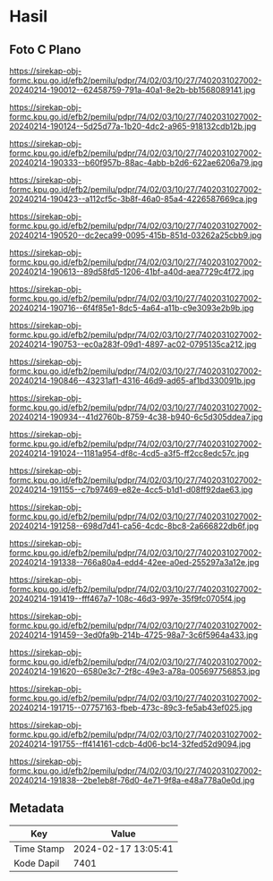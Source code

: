 # Hasil

## Foto C Plano

https://sirekap-obj-formc.kpu.go.id/efb2/pemilu/pdpr/74/02/03/10/27/7402031027002-20240214-190012--62458759-791a-40a1-8e2b-bb1568089141.jpg

https://sirekap-obj-formc.kpu.go.id/efb2/pemilu/pdpr/74/02/03/10/27/7402031027002-20240214-190124--5d25d77a-1b20-4dc2-a965-918132cdb12b.jpg

https://sirekap-obj-formc.kpu.go.id/efb2/pemilu/pdpr/74/02/03/10/27/7402031027002-20240214-190333--b60f957b-88ac-4abb-b2d6-622ae6206a79.jpg

https://sirekap-obj-formc.kpu.go.id/efb2/pemilu/pdpr/74/02/03/10/27/7402031027002-20240214-190423--a112cf5c-3b8f-46a0-85a4-4226587669ca.jpg

https://sirekap-obj-formc.kpu.go.id/efb2/pemilu/pdpr/74/02/03/10/27/7402031027002-20240214-190520--dc2eca99-0095-415b-851d-03262a25cbb9.jpg

https://sirekap-obj-formc.kpu.go.id/efb2/pemilu/pdpr/74/02/03/10/27/7402031027002-20240214-190613--89d58fd5-1206-41bf-a40d-aea7729c4f72.jpg

https://sirekap-obj-formc.kpu.go.id/efb2/pemilu/pdpr/74/02/03/10/27/7402031027002-20240214-190716--6f4f85e1-8dc5-4a64-a11b-c9e3093e2b9b.jpg

https://sirekap-obj-formc.kpu.go.id/efb2/pemilu/pdpr/74/02/03/10/27/7402031027002-20240214-190753--ec0a283f-09d1-4897-ac02-0795135ca212.jpg

https://sirekap-obj-formc.kpu.go.id/efb2/pemilu/pdpr/74/02/03/10/27/7402031027002-20240214-190846--43231af1-4316-46d9-ad65-af1bd330091b.jpg

https://sirekap-obj-formc.kpu.go.id/efb2/pemilu/pdpr/74/02/03/10/27/7402031027002-20240214-190934--41d2760b-8759-4c38-b940-6c5d305ddea7.jpg

https://sirekap-obj-formc.kpu.go.id/efb2/pemilu/pdpr/74/02/03/10/27/7402031027002-20240214-191024--1181a954-df8c-4cd5-a3f5-ff2cc8edc57c.jpg

https://sirekap-obj-formc.kpu.go.id/efb2/pemilu/pdpr/74/02/03/10/27/7402031027002-20240214-191155--c7b97469-e82e-4cc5-b1d1-d08ff92dae63.jpg

https://sirekap-obj-formc.kpu.go.id/efb2/pemilu/pdpr/74/02/03/10/27/7402031027002-20240214-191258--698d7d41-ca56-4cdc-8bc8-2a666822db6f.jpg

https://sirekap-obj-formc.kpu.go.id/efb2/pemilu/pdpr/74/02/03/10/27/7402031027002-20240214-191338--766a80a4-edd4-42ee-a0ed-255297a3a12e.jpg

https://sirekap-obj-formc.kpu.go.id/efb2/pemilu/pdpr/74/02/03/10/27/7402031027002-20240214-191419--fff467a7-108c-46d3-997e-35f9fc0705f4.jpg

https://sirekap-obj-formc.kpu.go.id/efb2/pemilu/pdpr/74/02/03/10/27/7402031027002-20240214-191459--3ed0fa9b-214b-4725-98a7-3c6f5964a433.jpg

https://sirekap-obj-formc.kpu.go.id/efb2/pemilu/pdpr/74/02/03/10/27/7402031027002-20240214-191620--6580e3c7-2f8c-49e3-a78a-005697756853.jpg

https://sirekap-obj-formc.kpu.go.id/efb2/pemilu/pdpr/74/02/03/10/27/7402031027002-20240214-191715--07757163-fbeb-473c-89c3-fe5ab43ef025.jpg

https://sirekap-obj-formc.kpu.go.id/efb2/pemilu/pdpr/74/02/03/10/27/7402031027002-20240214-191755--ff414161-cdcb-4d06-bc14-32fed52d9094.jpg

https://sirekap-obj-formc.kpu.go.id/efb2/pemilu/pdpr/74/02/03/10/27/7402031027002-20240214-191838--2be1eb8f-76d0-4e71-9f8a-e48a778a0e0d.jpg


## Metadata

| Key        | Value               |
| ---------- | ------------------- |
| Time Stamp | 2024-02-17 13:05:41 |
| Kode Dapil | 7401                |



